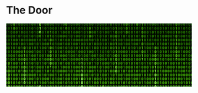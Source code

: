 # The Door
![](https://github.com/alvaroherrerah/Matrix/blob/main/1602b26c05ee78120695d592a68b8912-249316382-ezgif.com-crop.gif)
